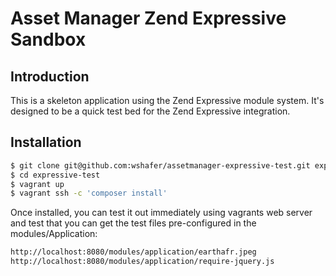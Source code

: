 # Asset Manager Zend Expressive Sandbox

## Introduction

This is a skeleton application using the Zend Expressive module
system. It's designed to be a quick test bed for the 
Zend Expressive integration.

## Installation


```bash
$ git clone git@github.com:wshafer/assetmanager-expressive-test.git expressive-test
$ cd expressive-test
$ vagrant up
$ vagrant ssh -c 'composer install'
```

Once installed, you can test it out immediately using vagrants
web server and test that you can get the test files pre-configured
in the modules/Application:

```bash
http://localhost:8080/modules/application/earthafr.jpeg
http://localhost:8080/modules/application/require-jquery.js
```
